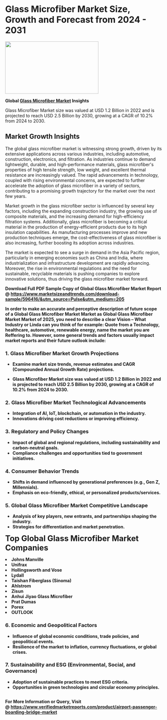 <H1>Glass Microfiber Market Size, Growth and Forecast from 2024 - 2031</H1><img class="aligncenter size-medium wp-image-584254" src="https://thirdeyenews.in/wp-content/uploads/2024/09/Global-Market-Research-300x168.jpeg" alt="" width="300" height="168" /><p><strong>Global&nbsp;<a href="https://www.marketsizeandtrends.com/download-sample/596416/&amp;utm_source=Pulse&amp;utm_medium=205">Glass Microfiber Market</a> Insights</strong></p><p>Glass Microfiber Market size was valued at USD 1.2 Billion in 2022 and is projected to reach USD 2.5 Billion by 2030, growing at a CAGR of 10.2% from 2024 to 2030.</p><p><h2>Market Growth Insights</h2> <p>The global glass microfiber market is witnessing strong growth, driven by its extensive applications across various industries, including automotive, construction, electronics, and filtration. As industries continue to demand lightweight, durable, and high-performance materials, glass microfiber's properties of high tensile strength, low weight, and excellent thermal resistance are increasingly valued. The rapid advancements in technology, coupled with rising environmental concerns, are expected to further accelerate the adoption of glass microfiber in a variety of sectors, contributing to a promising growth trajectory for the market over the next few years.</p> <p><strong></strong></p> <p>Market growth in the glass microfiber sector is influenced by several key factors, including the expanding construction industry, the growing use of composite materials, and the increasing demand for high-efficiency filtration systems. Additionally, glass microfiber is becoming a critical material in the production of energy-efficient products due to its high insulation capabilities. As manufacturing processes improve and new production techniques emerge, the cost-effectiveness of glass microfiber is also increasing, further boosting its adoption across industries.</p> <p>The market is expected to see a surge in demand in the Asia Pacific region, particularly in emerging economies such as China and India, where industrialization and infrastructure development are rapidly advancing. Moreover, the rise in environmental regulations and the need for sustainable, recyclable materials is pushing companies to explore innovative solutions, thus driving the glass microfiber market forward.</p> <p><strong></p><p><span class=""><strong>Download Full PDF Sample Copy of Global Glass Microfiber Market Report</strong> @ <a href="https://www.marketsizeandtrends.com/download-sample/596416/&amp;utm_source=Pulse&amp;utm_medium=205" target="_blank">https://www.marketsizeandtrends.com/download-sample/596416/&amp;utm_source=Pulse&amp;utm_medium=205</a></span></p><p>In order to make an accurate and perceptive description of future scope of a Global&nbsp;Glass Microfiber Market Market as Global&nbsp;Glass Microfiber Market Market of 2025, you need to describe a clear Vision &ndash; What Industry or Linda can you think of for example: Quote from a Technology, healthcare, automotive, renewable energy, name the market you are Reffering to. However, some general trends and factors usually impact market reports and their future outlook include:</p><h3>1.&nbsp;<strong>Glass Microfiber Market Growth Projections</strong></h3><ul><li>Examine market size trends, revenue estimates and CAGR (Compounded Annual Growth Rate) projections.</li><li><p>Glass Microfiber Market size was valued at USD 1.2 Billion in 2022 and is projected to reach USD 2.5 Billion by 2030, growing at a CAGR of 10.2% from 2024 to 2030.</p></li></ul><h3>2.&nbsp;<strong>Glass Microfiber Market Technological Advancements</strong></h3><ul><li>Integration of AI, IoT, blockchain, or automation in the industry.</li><li>Innovations driving cost reductions or improving efficiency.</li></ul><h3>3.&nbsp;<strong>Regulatory and Policy Changes</strong></h3><ul><li>Impact of global and regional regulations, including sustainability and carbon-neutral goals.</li><li>Compliance challenges and opportunities tied to government initiatives.</li></ul><h3>4.&nbsp;<strong>Consumer Behavior Trends</strong></h3><ul><li>Shifts in demand influenced by generational preferences (e.g., Gen Z, Millennials).</li><li>Emphasis on eco-friendly, ethical, or personalized products/services.</li></ul><h3>5.&nbsp;<strong>Global Glass Microfiber Market Competitive Landscape</strong></h3><ul><li>Analysis of key players, new entrants, and partnerships shaping the industry.</li><li>Strategies for differentiation and market penetration.</li></ul><p data-pm-slice="1 1 []"><span style="color: inherit; font-family: inherit; font-size: 25px;">Top Global Glass Microfiber Market Companies</span></p><div class="" data-test-id=""><p><li>Johns Manville</li><li> Unifrax</li><li> Hollingsworth and Vose</li><li> Lydall</li><li> Taishan Fiberglass (Sinoma)</li><li> Ahlstrom</li><li> Zisun</li><li> Anhui Jiyao Glass Microfiber</li><li> Prat Dumas</li><li> Porex</li><li> OUTLOOK</li></p></div><h3>6.&nbsp;<strong>Economic and Geopolitical Factors</strong></h3><ul><li>Influence of global economic conditions, trade policies, and geopolitical events.</li><li>Resilience of the market to inflation, currency fluctuations, or global crises.</li></ul><h3>7.&nbsp;<strong>Sustainability and ESG (Environmental, Social, and Governance)</strong></h3><ul><li>Adoption of sustainable practices to meet ESG criteria.</li><li>Opportunities in green technologies and circular economy principles.</li></ul><h2><strong style="font-size: 14px;">For More Information or Query, Visit @&nbsp;</strong><a style="background-color: #ffffff; font-size: 14px;" href="https://www.marketsizeandtrends.com/report/glass-microfiber-market/" target="_blank">https://www.verifiedmarketreports.com/product/airport-passenger-boarding-bridge-market</a></h2>
